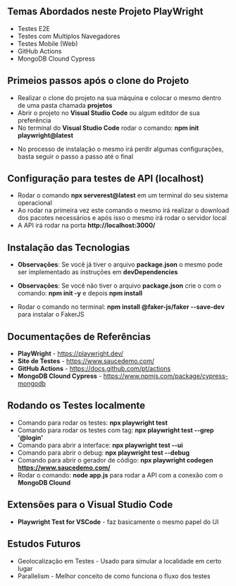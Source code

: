 ## Temas Abordados neste Projeto PlayWright

* Testes E2E
* Testes com Multiplos Navegadores
* Testes Mobile (Web)
* GitHub Actions
* MongoDB Clound Cypress

## Primeios passos após o clone do Projeto

* Realizar o clone do projeto na sua máquina e colocar o mesmo dentro de uma pasta chamada **projetos**
* Abrir o projeto no **Visual Studio Code** ou algum editdor de sua preferência
* No terminal do **Visual Studio Code** rodar o comando: **npm init playwright@latest**
- No processo de instalação o mesmo irá perdir algumas configurações, basta seguir o passo a passo até o final

## Configuração para testes de API (localhost)

* Rodar o comando **npx serverest@latest** em um terminal do seu sistema operacional
* Ao rodar na primeira vez este comando o mesmo irá realizar o download dos pacotes necessários e após isso o mesmo irá rodar o servidor local
* A API irá rodar na porta **http://localhost:3000/**

## Instalação das Tecnologias

* **Observações**: Se você já tiver o arquivo **package.json** o mesmo pode ser implementado as instruções em **devDependencies**
* **Observações**: Se você não tiver o arquivo **package.json** crie o com o comando: **npm init -y** e depois **npm install**

* Rodar o comando no terminal: **npm install @faker-js/faker --save-dev** para instalar o FakerJS

## Documentações de Referências

* **PlayWright** - https://playwright.dev/
* **Site de Testes** - https://www.saucedemo.com/
* **GitHub Actions** - https://docs.github.com/pt/actions
* **MongoDB Clound Cypress** - https://www.npmjs.com/package/cypress-mongodb

## Rodando os Testes localmente

* Comando para rodar os testes: **npx playwright test**
* Comando para rodar os testes com tag: **npx playwright test --grep '@login'**
* Comando para abrir a interface: **npx playwright test --ui**
* Comando para abrir o debug: **npx playwright test --debug**
* Comando para abrir o gerador de código: **npx playwright codegen https://www.saucedemo.com/**
* Rodar o comando: **node app.js** para rodar a API com a conexão com o **MongoDB Clound**

## Extensões para o Visual Studio Code

* **Playwright Test for VSCode** - faz basicamente o mesmo papel do UI

## Estudos Futuros

* Geolocalização em Testes - Usado para simular a localidade em certo lugar
* Parallelism - Melhor conceito de como funciona o fluxo dos testes